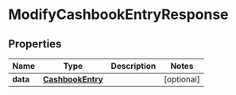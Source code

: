 # ModifyCashbookEntryResponse

## Properties

Name | Type | Description | Notes
------------ | ------------- | ------------- | -------------
**data** | [**CashbookEntry**](CashbookEntry.md) |  | [optional] 


